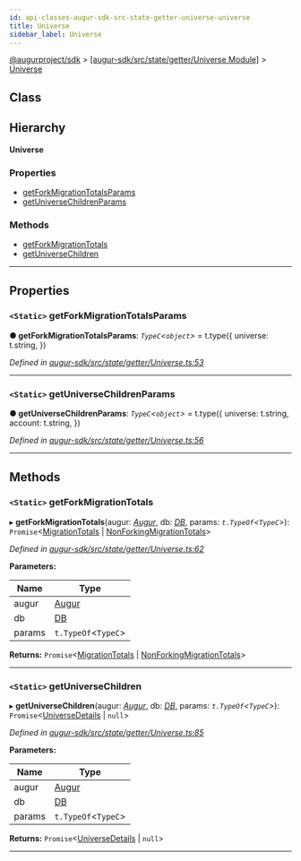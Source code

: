 ```yaml
---
id: api-classes-augur-sdk-src-state-getter-universe-universe
title: Universe
sidebar_label: Universe
---
```


[@augurproject/sdk](api-readme.md) > [[augur-sdk/src/state/getter/Universe Module]](api-modules-augur-sdk-src-state-getter-universe-module.md) > [Universe](api-classes-augur-sdk-src-state-getter-universe-universe.md)

## Class

## Hierarchy

**Universe**

### Properties

* [getForkMigrationTotalsParams](api-classes-augur-sdk-src-state-getter-universe-universe.md#getforkmigrationtotalsparams)
* [getUniverseChildrenParams](api-classes-augur-sdk-src-state-getter-universe-universe.md#getuniversechildrenparams)

### Methods

* [getForkMigrationTotals](api-classes-augur-sdk-src-state-getter-universe-universe.md#getforkmigrationtotals)
* [getUniverseChildren](api-classes-augur-sdk-src-state-getter-universe-universe.md#getuniversechildren)

---

## Properties

<a id="getforkmigrationtotalsparams"></a>

### `<Static>` getForkMigrationTotalsParams

**● getForkMigrationTotalsParams**: *`TypeC`<`object`>* =  t.type({
    universe: t.string,
  })

*Defined in [augur-sdk/src/state/getter/Universe.ts:53](https://github.com/AugurProject/augur/blob/1e1466f1d3/packages/augur-sdk/src/state/getter/Universe.ts#L53)*

___
<a id="getuniversechildrenparams"></a>

### `<Static>` getUniverseChildrenParams

**● getUniverseChildrenParams**: *`TypeC`<`object`>* =  t.type({
    universe: t.string,
    account: t.string,
  })

*Defined in [augur-sdk/src/state/getter/Universe.ts:56](https://github.com/AugurProject/augur/blob/1e1466f1d3/packages/augur-sdk/src/state/getter/Universe.ts#L56)*

___

## Methods

<a id="getforkmigrationtotals"></a>

### `<Static>` getForkMigrationTotals

▸ **getForkMigrationTotals**(augur: *[Augur](api-classes-augur-sdk-src-augur-augur.md)*, db: *[DB](api-classes-augur-sdk-src-state-db-db-db.md)*, params: *`t.TypeOf`<`TypeC`>*): `Promise`<[MigrationTotals](api-interfaces-augur-sdk-src-state-getter-universe-migrationtotals.md) \| [NonForkingMigrationTotals](api-interfaces-augur-sdk-src-state-getter-universe-nonforkingmigrationtotals.md)>

*Defined in [augur-sdk/src/state/getter/Universe.ts:62](https://github.com/AugurProject/augur/blob/1e1466f1d3/packages/augur-sdk/src/state/getter/Universe.ts#L62)*

**Parameters:**

| Name | Type |
| ------ | ------ |
| augur | [Augur](api-classes-augur-sdk-src-augur-augur.md) |
| db | [DB](api-classes-augur-sdk-src-state-db-db-db.md) |
| params | `t.TypeOf`<`TypeC`> |

**Returns:** `Promise`<[MigrationTotals](api-interfaces-augur-sdk-src-state-getter-universe-migrationtotals.md) \| [NonForkingMigrationTotals](api-interfaces-augur-sdk-src-state-getter-universe-nonforkingmigrationtotals.md)>

___
<a id="getuniversechildren"></a>

### `<Static>` getUniverseChildren

▸ **getUniverseChildren**(augur: *[Augur](api-classes-augur-sdk-src-augur-augur.md)*, db: *[DB](api-classes-augur-sdk-src-state-db-db-db.md)*, params: *`t.TypeOf`<`TypeC`>*): `Promise`<[UniverseDetails](api-interfaces-augur-sdk-src-state-getter-universe-universedetails.md) \| `null`>

*Defined in [augur-sdk/src/state/getter/Universe.ts:85](https://github.com/AugurProject/augur/blob/1e1466f1d3/packages/augur-sdk/src/state/getter/Universe.ts#L85)*

**Parameters:**

| Name | Type |
| ------ | ------ |
| augur | [Augur](api-classes-augur-sdk-src-augur-augur.md) |
| db | [DB](api-classes-augur-sdk-src-state-db-db-db.md) |
| params | `t.TypeOf`<`TypeC`> |

**Returns:** `Promise`<[UniverseDetails](api-interfaces-augur-sdk-src-state-getter-universe-universedetails.md) \| `null`>

___

